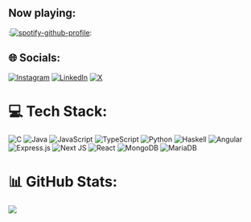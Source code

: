 ## Now playing:
:[![spotify-github-profile](https://spotify-github-profile.kittinanx.com/api/view?uid=ofvcb8g2g0vbl5k9x50l98zya&cover_image=true&theme=natemoo-re&show_offline=false&background_color=121212&interchange=true&bar_color=5705d1&bar_color_cover=false)](https://github.com/kittinan/spotify-github-profile):

## 🌐 Socials:
[![Instagram](https://img.shields.io/badge/Instagram-%23E4405F.svg?logo=Instagram&logoColor=white)](https://instagram.com/0x1eo) [![LinkedIn](https://img.shields.io/badge/LinkedIn-%230077B5.svg?logo=linkedin&logoColor=white)](https://linkedin.com/in/0x1eo) [![X](https://img.shields.io/badge/X-black.svg?logo=X&logoColor=white)](https://x.com/0x1eo) 

# 💻 Tech Stack:
![C](https://img.shields.io/badge/c-%2300599C.svg?style=for-the-badge&logo=c&logoColor=white) ![Java](https://img.shields.io/badge/java-%23ED8B00.svg?style=for-the-badge&logo=openjdk&logoColor=white) ![JavaScript](https://img.shields.io/badge/javascript-%23323330.svg?style=for-the-badge&logo=javascript&logoColor=%23F7DF1E) ![TypeScript](https://img.shields.io/badge/typescript-%23007ACC.svg?style=for-the-badge&logo=typescript&logoColor=white) ![Python](https://img.shields.io/badge/python-3670A0?style=for-the-badge&logo=python&logoColor=ffdd54) ![Haskell](https://img.shields.io/badge/Haskell-5e5086?style=for-the-badge&logo=haskell&logoColor=white) ![Angular](https://img.shields.io/badge/angular-%23DD0031.svg?style=for-the-badge&logo=angular&logoColor=white) ![Express.js](https://img.shields.io/badge/express.js-%23404d59.svg?style=for-the-badge&logo=express&logoColor=%2361DAFB) ![Next JS](https://img.shields.io/badge/Next-black?style=for-the-badge&logo=next.js&logoColor=white) ![React](https://img.shields.io/badge/react-%2320232a.svg?style=for-the-badge&logo=react&logoColor=%2361DAFB) ![MongoDB](https://img.shields.io/badge/MongoDB-%234ea94b.svg?style=for-the-badge&logo=mongodb&logoColor=white) ![MariaDB](https://img.shields.io/badge/MariaDB-003545?style=for-the-badge&logo=mariadb&logoColor=white)
# 📊 GitHub Stats:
![](https://github-readme-stats.vercel.app/api/top-langs/?username=0x1eo&theme=dark&hide_border=true&include_all_commits=true&count_private=true&layout=compact)
